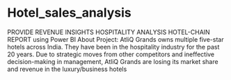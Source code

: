 # Hotel_sales_analysis

PROVIDE REVENUE INSIGHTS HOSPITALITY ANALYSIS HOTEL-CHAIN REPORT using Power BI
About Project: AtliQ Grands owns multiple five-star hotels across India. They have been in the hospitality industry for the past 20 years. Due to strategic moves from other competitors and ineffective decision-making in management, AtliQ Grands are losing its market share and revenue in the luxury/business hotels
